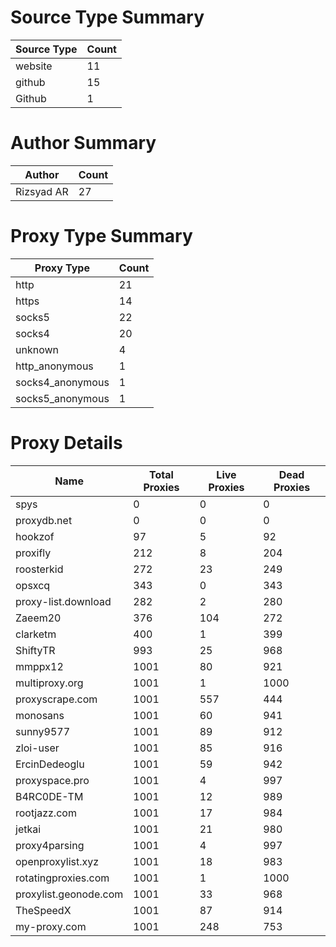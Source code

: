 # Source Type Summary

| Source Type | Count |
|-------------|-------|
| website | 11 |
| github | 15 |
| Github | 1 |


# Author Summary

| Author | Count |
|--------|-------|
| Rizsyad AR | 27 |


# Proxy Type Summary

| Proxy Type | Count |
|------------|-------|
| http | 21 |
| https | 14 |
| socks5 | 22 |
| socks4 | 20 |
| unknown | 4 |
| http_anonymous | 1 |
| socks4_anonymous | 1 |
| socks5_anonymous | 1 |


# Proxy Details

| Name | Total Proxies | Live Proxies | Dead Proxies |
|------|---------------|--------------|---------------|
| spys | 0 | 0 | 0 |
| proxydb.net | 0 | 0 | 0 |
| hookzof | 97 | 5 | 92 |
| proxifly | 212 | 8 | 204 |
| roosterkid | 272 | 23 | 249 |
| opsxcq | 343 | 0 | 343 |
| proxy-list.download | 282 | 2 | 280 |
| Zaeem20 | 376 | 104 | 272 |
| clarketm | 400 | 1 | 399 |
| ShiftyTR | 993 | 25 | 968 |
| mmppx12 | 1001 | 80 | 921 |
| multiproxy.org | 1001 | 1 | 1000 |
| proxyscrape.com | 1001 | 557 | 444 |
| monosans | 1001 | 60 | 941 |
| sunny9577 | 1001 | 89 | 912 |
| zloi-user | 1001 | 85 | 916 |
| ErcinDedeoglu | 1001 | 59 | 942 |
| proxyspace.pro | 1001 | 4 | 997 |
| B4RC0DE-TM | 1001 | 12 | 989 |
| rootjazz.com | 1001 | 17 | 984 |
| jetkai | 1001 | 21 | 980 |
| proxy4parsing | 1001 | 4 | 997 |
| openproxylist.xyz | 1001 | 18 | 983 |
| rotatingproxies.com | 1001 | 1 | 1000 |
| proxylist.geonode.com | 1001 | 33 | 968 |
| TheSpeedX | 1001 | 87 | 914 |
| my-proxy.com | 1001 | 248 | 753 |
